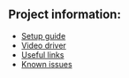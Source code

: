## Project information:

* [Setup guide](setup_guide.html)
* [Video driver](video_driver.html)
* [Useful links](useful_links.html)
* [Known issues](known_issues.html)
